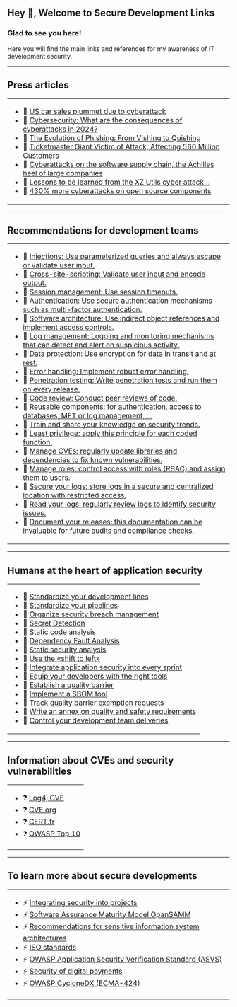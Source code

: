 ## Hey 👋, Welcome to Secure Development Links

### Glad to see you here!  
Here you will find the main links and references for my awareness of IT development security.

----
## Press articles
<table><tr><td valign="top" width="100%">

- 🔭 [US car sales plummet due to cyberattack](https://www.capital.fr/economie-politique/les-ventes-de-voitures-degringolent-aux-etats-unis-a-cause-dune-cyberattaque-1499331)
- 🔭 [Cybersecurity: What are the consequences of cyberattacks in 2024?](https://solutions.lesechos.fr/tech/cybersecurite/cybersecurite-quelles-sont-les-consequences-des-cyberattaques-en-2024/)
- 🔭 [The Evolution of Phishing: From Vishing to Quishing](https://www.zdnet.fr/actualites/l-evolution-du-phishing-du-vishing-au-quishing-39964020.htm)
- 🔭 [Ticketmaster Giant Victim of Attack, Affecting 560 Million Customers](https://www.rtbf.be/article/le-geant-ticketmaster-victime-d-une-attaque-560-millions-de-clients-sont-concernes-11381552)
- 🔭 [Cyberattacks on the software supply chain, the Achilles heel of large companies](https://www.usine-digitale.fr/article/cyberattaques-sur-la-supply-chain-logicielle-talon-d-achille-des-grandes-entreprises.N2215388)
- 🔭 [Lessons to be learned from the XZ Utils cyber attack…](https://www.informatiquenews.fr/lecons-a-tirer-de-la-cyber-attaque-xz-utils-thomas-segura-gitguardian-99125)
- 🔭 [430% more cyberattacks on open source components](https://www.lemondeinformatique.fr/actualites/lire-430-de-cyberattaques-en-plus-sur-les-composants-open-source-80025.html)

</td></tr></table>

----
## Recommendations for development teams
<table><tr><td valign="top" width="100%">

- 🌱 [Injections: Use parameterized queries and always escape or validate user input.](https://cheatsheetseries.owasp.org/cheatsheets/SQL_Injection_Prevention_Cheat_Sheet.html)
- 🌱 [Cross-site-scripting: Validate user input and encode output.](https://cheatsheetseries.owasp.org/cheatsheets/Cross_Site_Scripting_Prevention_Cheat_Sheet.html)
- 🌱 [Session management: Use session timeouts.](https://owasp.org/www-community/Session_Timeout)
- 🌱 [Authentication: Use secure authentication mechanisms such as multi-factor authentication.](https://en.wikipedia.org/wiki/Multi-factor_authentication)
- 🌱 [Software architecture: Use indirect object references and implement access controls.](https://cheatsheetseries.owasp.org/cheatsheets/Insecure_Direct_Object_Reference_Prevention_Cheat_Sheet.html)
- 🌱 [Log management: Logging and monitoring mechanisms that can detect and alert on suspicious activity.](https://nvlpubs.nist.gov/nistpubs/legacy/sp/nistspecialpublication800-92.pdf)
- 🌱 [Data protection: Use encryption for data in transit and at rest.](https://www.ncsc.gov.uk/collection/device-security-guidance/security-principles/protect-data-at-rest-and-in-transit)
- 🌱 [Error handling: Implement robust error handling.](https://cheatsheetseries.owasp.org/cheatsheets/Error_Handling_Cheat_Sheet.html)
- 🌱 [Penetration testing: Write penetration tests and run them on every release.](https://owasp.org/www-project-web-security-testing-guide/v41/2-Introduction/)
- 🌱 [Code review: Conduct peer reviews of code.](https://owasp.org/www-project-code-review-guide/)
- 🌱 [Reusable components: for authentication, access to databases, MFT or log management, …](https://dev.to/codewithshahan/writing-clean-reusable-components-in-react-best-practices-2gka)
- 🌱 [Train and share your knowledge on security trends.](https://owasp.org/www-project-security-champions-guidebook/)
- 🌱 [Least privilege: apply this principle for each coded function.](https://cheatsheetseries.owasp.org/cheatsheets/Secure_Product_Design_Cheat_Sheet.html)
- 🌱 [Manage CVEs: regularly update libraries and dependencies to fix known vulnerabilities.](https://cheatsheetseries.owasp.org/cheatsheets/Vulnerable_Dependency_Management_Cheat_Sheet.html)
- 🌱 [Manage roles: control access with roles (RBAC) and assign them to users.](https://cheatsheetseries.owasp.org/cheatsheets/Authorization_Cheat_Sheet.html)
- 🌱 [Secure your logs: store logs in a secure and centralized location with restricted access.](https://cheatsheetseries.owasp.org/cheatsheets/Logging_Cheat_Sheet)
- 🌱 [Read your logs: regularly review logs to identify security issues.](https://www.ncsc.gov.uk/collection/device-security-guidance/managing-deployed-devices/logging-and-protective-monitoring)
- 🌱 [Document your releases: this documentation can be invaluable for future audits and compliance checks.](https://www.atlassian.com/fr/work-management/knowledge-sharing/documentation/importance-of-documentation)

</td></tr></table>  

----
## Humans at the heart of application security
<table><tr><td valign="top" width="100%">

- 🌱 [Standardize your development lines](https://google.github.io/styleguide/)
- 🌱 [Standardize your pipelines](https://www.jetbrains.com/teamcity/ci-cd-guide/)
- 🌱 [Organize security breach management](https://clusif.fr/wp-content/uploads/2016/04/clusif-2015-gt-gestionvulnerabilites-tome2_vf.pdf)
- 🌱 [Secret Detection](https://github.com/gitleaks/gitleaks)
- 🌱 [Static code analysis](https://blog.apps.education.fr/articles/sonarqube-un-thermometre-pour-controler-la-qualite-du-code2025-01-16t161922228z)
- 🌱 [Dependency Fault Analysis](https://github.com/jeremylong/DependencyCheck)
- 🌱 [Static security analysis](https://docs.horusec.io/docs/cli/analysis-tools/open-source-horusec-engine/overview/)
- 🌱 [Use the «shift to left»](https://www.redhat.com/fr/topics/devops/shift-left-vs-shift-right)
- 🌱 [Integrate application security into every sprint](https://www.yeswedev.bzh/blog/integrer-la-securite-des-applications-web-dans-la-demarche-de-developpement)
- 🌱 [Equip your developers with the right tools](https://blog.stephane-robert.info/post/vscode-favorite-extensions/)
- 🌱 [Establish a quality barrier](https://blog.eleven-labs.com/fr/qualite-enjeux-developpement-logiciel/)
- 🌱 [Implement a SBOM tool](https://cyclonedx.org/)
- 🌱 [Track quality barrier exemption requests](https://cyber.gouv.fr/publications/devsecops)
- 🌱 [Write an annex on quality and safety requirements](https://cyber.gouv.fr/publications/agilite-et-securite-numeriques-methode-et-outils-lusage-des-equipes-projet)
- 🌱 [Control your development team deliveries](https://cyber.gouv.fr/publications/gissip-guide-dintegration-de-la-securite-des-systemes-dinformation-dans-les-projets)

</td></tr></table>  

----
## Information about CVEs and security vulnerabilities
<table><tr><td valign="top" width="100%">

- ❓ [Log4j CVE](https://www.cve.org/CVERecord?id=CVE-2021-44228)
- ❓ [CVE.org](https://www.cve.org/)
- ❓ [CERT.fr](https://www.cert.ssi.gouv.fr/alerte/)
- ❓ [OWASP Top 10](https://owasp.org/www-project-top-ten/)

</td></tr></table>  

----
## To learn more about secure developments
<table><tr><td valign="top" width="100%">

- ⚡ [Integrating security into projects](https://cyber.gouv.fr/integrer-la-securite-dans-les-projets)
- ⚡ [Software Assurance Maturity Model OpanSAMM](https://www.opensamm.org/)
- ⚡ [Recommendations for sensitive information system architectures](https://cyber.gouv.fr/publications/recommandations-pour-les-architectures-des-si-sensibles-ou-dr)
- ⚡ [ISO standards](https://www.iso.org/fr/home.html)
- ⚡ [OWASP Application Security Verification Standard (ASVS) ](https://owasp.org/www-project-application-security-verification-standard/)
- ⚡ [Security of digital payments](https://www.pcisecuritystandards.org/minisite/fr-fr/)
- ⚡ [OWASP CycloneDX (ECMA-424)](https://owasp.org/www-project-cyclonedx/)

</td></tr></table>